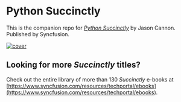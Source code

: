 # Python Succinctly
This is the companion repo for [*Python Succinctly*](https://www.syncfusion.com/resources/techportal/details/ebooks/python) by Jason Cannon. Published by Syncfusion.

[![cover](https://github.com/SyncfusionSuccinctlyE-Books/Python-Succinctly/blob/master/cover.png)](https://www.syncfusion.com/resources/techportal/details/ebooks/python)

## Looking for more _Succinctly_ titles?

Check out the entire library of more than 130 _Succinctly_ e-books at [https://www.syncfusion.com/resources/techportal/ebooks](https://www.syncfusion.com/resources/techportal/ebooks).